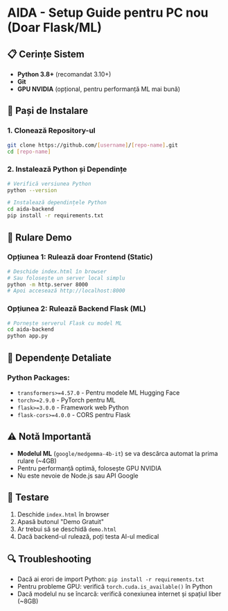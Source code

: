 # AIDA - Setup Guide pentru PC nou (Doar Flask/ML)

## 📋 **Cerințe Sistem**
- **Python 3.8+** (recomandat 3.10+)
- **Git**
- **GPU NVIDIA** (opțional, pentru performanță ML mai bună)

## 🚀 **Pași de Instalare**

### 1. **Clonează Repository-ul**
```bash
git clone https://github.com/[username]/[repo-name].git
cd [repo-name]
```

### 2. **Instalează Python și Dependințe**
```bash
# Verifică versiunea Python
python --version

# Instalează dependințele Python
cd aida-backend
pip install -r requirements.txt
```

## 🎯 **Rulare Demo**

### Opțiunea 1: Rulează doar Frontend (Static)
```bash
# Deschide index.html în browser
# Sau folosește un server local simplu
python -m http.server 8000
# Apoi accesează http://localhost:8000
```

### Opțiunea 2: Rulează Backend Flask (ML)
```bash
# Pornește serverul Flask cu model ML
cd aida-backend
python app.py
```

## 🔧 **Dependențe Detaliate**

### Python Packages:
- `transformers>=4.57.0` - Pentru modele ML Hugging Face
- `torch>=2.9.0` - PyTorch pentru ML
- `flask>=3.0.0` - Framework web Python
- `flask-cors>=4.0.0` - CORS pentru Flask

## ⚠️ **Notă Importantă**
- **Modelul ML** (`google/medgemma-4b-it`) se va descărca automat la prima rulare (~4GB)
- Pentru performanță optimă, folosește GPU NVIDIA
- Nu este nevoie de Node.js sau API Google

## 🧪 **Testare**
1. Deschide `index.html` în browser
2. Apasă butonul "Demo Gratuit"
3. Ar trebui să se deschidă `demo.html`
4. Dacă backend-ul rulează, poți testa AI-ul medical

## 🔍 **Troubleshooting**
- Dacă ai erori de import Python: `pip install -r requirements.txt`
- Pentru probleme GPU: verifică `torch.cuda.is_available()` în Python
- Dacă modelul nu se încarcă: verifică conexiunea internet și spațiul liber (~8GB)